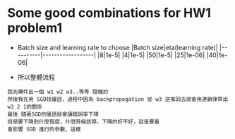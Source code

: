 # Some good combinations for HW1 problem1
* Batch size and learning rate to choose
|Batch size|eta(learning rate)|
|----------|------------------|
|8|1e-5|
|4|1e-5|
|50|1e-5|
|25|1e-06|
|40|1e-06|


* 所以整體流程
```
我先構件出一個 w1 w2 w3..等等 隨機的
然後我在用 SGD找優話，過程中因為 backpropogation 從 w3 逆推回去就會用連鎖律帶出w3 2 1的關係
最後 隨著SGD的優話就會讓錯誤率下降
但是要下降到什麼程度，什麼時候該停，下降的好不好，就是要看 
會影響 SGD 進行的參數，這樣
```
